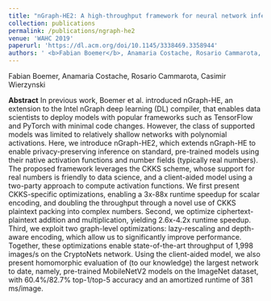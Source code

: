 ```yaml
---
title: "nGraph-HE2: A high-throughput framework for neural network inference on encrypted data"
collection: publications
permalink: /publications/ngraph-he2
venue: 'WAHC 2019'
paperurl: 'https://dl.acm.org/doi/10.1145/3338469.3358944'
authors: ' <b>Fabian Boemer</b>, Anamaria Costache, Rosario Cammarota, Casimir Wierzynski'
---
```


Fabian Boemer, Anamaria Costache, Rosario Cammarota, Casimir Wierzynski

**Abstract**
In previous work, Boemer et al. introduced nGraph-HE, an extension to the Intel nGraph deep learning (DL) compiler, that enables data scientists to deploy models with popular frameworks such as TensorFlow and PyTorch with minimal code changes. However, the class of supported models was limited to relatively shallow networks with polynomial activations. Here, we introduce nGraph-HE2, which extends nGraph-HE to enable privacy-preserving inference on standard, pre-trained models using their native activation functions and number fields (typically real numbers). The proposed framework leverages the CKKS scheme, whose support for real numbers is friendly to data science, and a client-aided model using a two-party approach to compute activation functions. We first present CKKS-specific optimizations, enabling a 3x-88x runtime speedup for scalar encoding, and doubling the throughput through a novel use of CKKS plaintext packing into complex numbers. Second, we optimize ciphertext-plaintext addition and multiplication, yielding 2.6x-4.2x runtime speedup. Third, we exploit two graph-level optimizations: lazy-rescaling and depth-aware encoding, which allow us to significantly improve performance. Together, these optimizations enable state-of-the-art throughput of 1,998 images/s on the CryptoNets network. Using the client-aided model, we also present homomorphic evaluation of (to our knowledge) the largest network to date, namely, pre-trained MobileNetV2 models on the ImageNet dataset, with 60.4%/82.7% top-1/top-5 accuracy and an amortized runtime of 381 ms/image.
